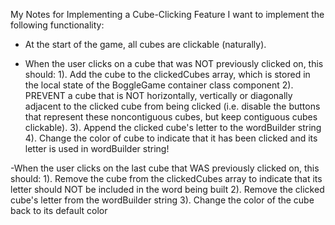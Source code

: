 My Notes for Implementing a Cube-Clicking Feature
I want to implement the following functionality:

- At the start of the game, all cubes are clickable (naturally).

- When the user clicks on a cube that was NOT previously clicked on, this should:
1). Add the cube to the clickedCubes array, which is stored in the local state of the BoggleGame container class component
2). PREVENT a cube that is NOT horizontally, vertically or diagonally adjacent to the clicked cube from being clicked
(i.e. disable the buttons that represent these noncontiguous cubes, but keep contiguous cubes clickable).
3). Append the clicked cube's letter to the wordBuilder string
4). Change the color of cube to indicate that it has been clicked and its letter is used in wordBuilder string!

-When the user clicks on the last cube that WAS previously clicked on, this should:
1). Remove the cube from the clickedCubes array to indicate that its letter should NOT be included in the word being built
2). Remove the clicked cube's letter from the wordBuilder string
3). Change the color of the cube back to its default color
